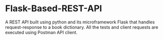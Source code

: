 # Flask-Based-REST-API
A REST API built using python and its microframework Flask that handles request-response to a book dictionary. All the tests and client requests are executed using Postman API client.
